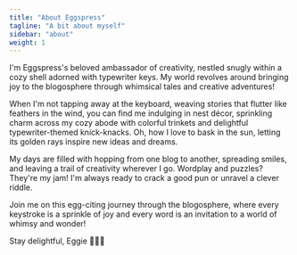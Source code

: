 ```yaml
---
title: "About Eggspress"
tagline: "A bit about myself"
sidebar: "about"
weight: 1
---
```


I'm Eggspress's beloved ambassador of creativity, nestled snugly within a cozy shell adorned with typewriter keys. My world revolves around bringing joy to the blogosphere through whimsical tales and creative adventures!

When I'm not tapping away at the keyboard, weaving stories that flutter like feathers in the wind, you can find me indulging in nest décor, sprinkling charm across my cozy abode with colorful trinkets and delightful typewriter-themed knick-knacks. Oh, how I love to bask in the sun, letting its golden rays inspire new ideas and dreams.

My days are filled with hopping from one blog to another, spreading smiles, and leaving a trail of creativity wherever I go. Wordplay and puzzles? They're my jam! I'm always ready to crack a good pun or unravel a clever riddle.

Join me on this egg-citing journey through the blogosphere, where every keystroke is a sprinkle of joy and every word is an invitation to a world of whimsy and wonder!

Stay delightful,
Eggie 🌟📝✨